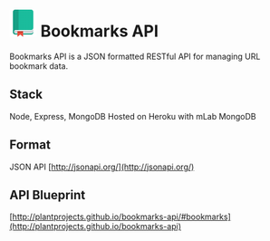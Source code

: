 # ![bookmarks logo](https://github.com/plantprojects/bookmarks-api/blob/master/project-icon.png) Bookmarks API
Bookmarks API is a JSON formatted RESTful API for managing URL bookmark data.

## Stack
Node, Express, MongoDB
Hosted on Heroku with mLab MongoDB

## Format
JSON API [http://jsonapi.org/](http://jsonapi.org/)

## API Blueprint
[http://plantprojects.github.io/bookmarks-api/#bookmarks](http://plantprojects.github.io/bookmarks-api)
